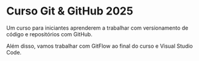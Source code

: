# Curso Git & GitHub 2025

Um curso para iniciantes aprenderem a trabalhar com versionamento de código e repositórios com GitHub.

Além disso, vamos trabalhar com GitFlow ao final do curso e Visual Studio Code.

